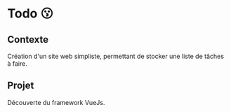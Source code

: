 # Todo 😗

## Contexte

Création d'un site web simpliste, permettant de stocker une liste de tâches à faire.

## Projet

Découverte du framework VueJs.
